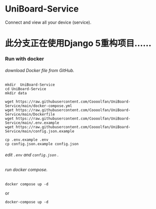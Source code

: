 # UniBoard-Service

Connect and view all your device (service). 

# 此分支正在使用Django 5重构项目……

### Run with docker

###### download Docker file from GitHub. 

```shell
mkdir  UniBoard-Service
cd UniBoard-Service
mkdir data

wget https://raw.githubusercontent.com/Coooolfan/UniBoard-Service/main/docker-compose.yml
wget https://raw.githubusercontent.com/Coooolfan/UniBoard-Service/main/Dockerfile
wget https://raw.githubusercontent.com/Coooolfan/UniBoard-Service/main/.env.example
wget https://raw.githubusercontent.com/Coooolfan/UniBoard-Service/main/config.json.example

cp .env.example .env
cp config.json.example config.json

```

###### edit `.env` and `config.json` .

###### run docker compose. 

```shell
docker compose up -d
```

or

```shell
docker-compose up -d
```



